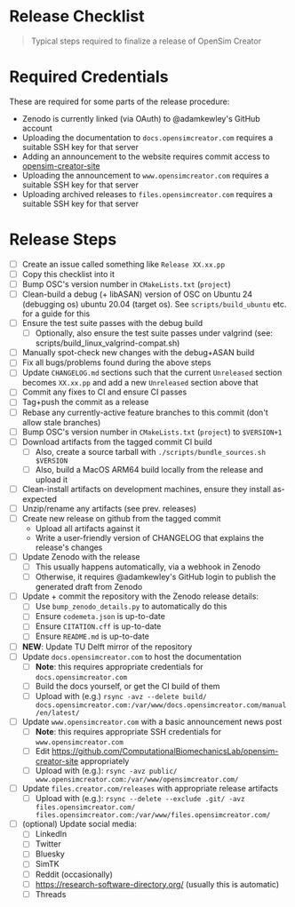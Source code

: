 # Release Checklist

> Typical steps required to finalize a release of OpenSim Creator


# Required Credentials

These are required for some parts of the release procedure:

- Zenodo is currently linked (via OAuth) to @adamkewley's GitHub account
- Uploading the documentation to `docs.opensimcreator.com` requires a suitable
  SSH key for that server
- Adding an announcement to the website requires commit access to
  [opensim-creator-site](https://github.com/ComputationalBiomechanicsLab/opensim-creator-site)
- Uploading the announcement to `www.opensimcreator.com` requires a suitable
  SSH key for that server
- Uploading archived releases to `files.opensimcreator.com` requires a suitable
  SSH key for that server


# Release Steps

- [ ] Create an issue called something like `Release XX.xx.pp`
- [ ] Copy this checklist into it
- [ ] Bump OSC's version number in `CMakeLists.txt` (`project`)
- [ ] Clean-build a debug (+ libASAN) version of OSC on Ubuntu 24 (debugging os)
      ubuntu 20.04 (target os). See `scripts/build_ubuntu` etc. for a guide for
      this
- [ ] Ensure the test suite passes with the debug build
  - [ ] Optionally, also ensure the test suite passes under valgrind (see: scripts/build_linux_valgrind-compat.sh)
- [ ] Manually spot-check new changes with the debug+ASAN build
- [ ] Fix all bugs/problems found during the above steps
- [ ] Update `CHANGELOG.md` sections such that the current `Unreleased`
      section becomes `XX.xx.pp` and add a new `Unreleased` section
      above that
- [ ] Commit any fixes to CI and ensure CI passes
- [ ] Tag+push the commit as a release
- [ ] Rebase any currently-active feature branches to this commit (don't allow stale branches)
- [ ] Bump OSC's version number in `CMakeLists.txt` (`project`) to `$VERSION+1`
- [ ] Download artifacts from the tagged commit CI build
  - [ ] Also, create a source tarball with `./scripts/bundle_sources.sh $VERSION`
  - [ ] Also, build a MacOS ARM64 build locally from the release and upload it
- [ ] Clean-install artifacts on development machines, ensure they install as-expected
- [ ] Unzip/rename any artifacts (see prev. releases)
- [ ] Create new release on github from the tagged commit
  - Upload all artifacts against it
  - Write a user-friendly version of CHANGELOG that explains the release's
    changes
- [ ] Update Zenodo with the release
  - [ ] This usually happens automatically, via a webhook in Zenodo
  - [ ] Otherwise, it requires @adamkewley's GitHub login to publish
        the generated draft from Zenodo
- [ ] Update + commit the repository with the Zenodo release details:
  - [ ] Use `bump_zenodo_details.py` to automatically do this
  - [ ] Ensure `codemeta.json` is up-to-date
  - [ ] Ensure `CITATION.cff` is up-to-date
  - [ ] Ensure `README.md` is up-to-date
- [ ] **NEW**: Update TU Delft mirror of the repository
- [ ] Update `docs.opensimcreator.com` to host the documentation
  - [ ] **Note**: this requires appropriate credentials for `docs.opensimcreator.com`
  - [ ] Build the docs yourself, or get the CI build of them
  - [ ] Upload with (e.g.) `rsync -avz --delete build/ docs.opensimcreator.com:/var/www/docs.opensimcreator.com/manual/en/latest/`
- [ ] Update `www.opensimcreator.com` with a basic announcement news post
  - [ ] **Note**: this requires appropriate SSH credentials for `www.opensimcreator.com`
  - [ ] Edit https://github.com/ComputationalBiomechanicsLab/opensim-creator-site appropriately
  - [ ] Upload with (e.g.): `rsync -avz public/ www.opensimcreator.com:/var/www/opensimcreator.com/`
- [ ] Update `files.creator.com/releases` with appropriate release artifacts
  - [ ] Upload with (e.g.): `rsync --delete --exclude .git/ -avz files.opensimcreator.com/ files.opensimcreator.com:/var/www/files.opensimcreator.com/`
- [ ] (optional) Update social media:
  - [ ] LinkedIn
  - [ ] Twitter
  - [ ] Bluesky
  - [ ] SimTK
  - [ ] Reddit (occasionally)
  - [ ] https://research-software-directory.org/ (usually this is automatic)
  - [ ] Threads